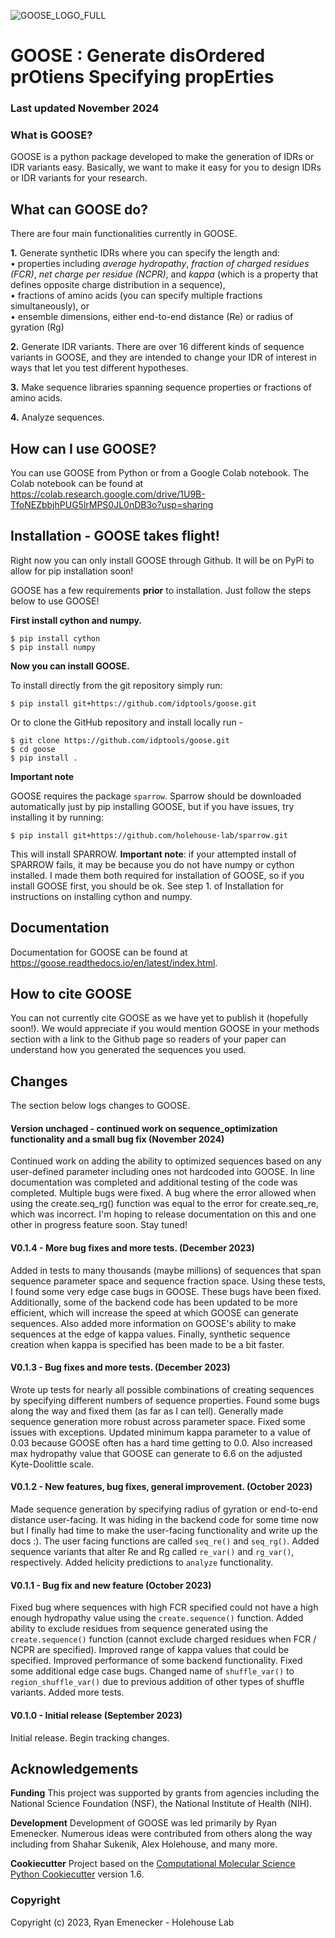 ![GOOSE_LOGO_FULL](https://github.com/ryanemenecker/goose/blob/main/images/goose_logo_3.png) 
# GOOSE : Generate disOrdered prOtiens Specifying propErties

### Last updated November 2024

### What is GOOSE?
GOOSE is a python package developed to make the generation of IDRs or IDR variants easy. Basically, we want to make it easy for you to design IDRs or IDR variants for your research.

## What can GOOSE do?

There are four main functionalities currently in GOOSE. 

**1.** Generate synthetic IDRs where you can specify the length and:  
 • properties including *average hydropathy*, *fraction of charged residues (FCR)*, *net charge per residue (NCPR)*, and *kappa* (which is a property that defines opposite charge distribution in a sequence),  
 • fractions of amino acids (you can specify multiple fractions simultaneously), or  
 • ensemble dimensions, either end-to-end distance (Re) or radius of gyration (Rg)  

**2.** Generate IDR variants. There are over 16 different kinds of sequence variants in GOOSE, and they are intended to change your IDR of interest in ways that let you test different hypotheses.  

**3.** Make sequence libraries spanning sequence properties or fractions of amino acids.  

**4.** Analyze sequences.  

## How can I use GOOSE?

You can use GOOSE from Python or from a Google Colab notebook. The Colab notebook can be found at https://colab.research.google.com/drive/1U9B-TfoNEZbbjhPUG5lrMPS0JL0nDB3o?usp=sharing

## Installation - GOOSE takes flight!

Right now you can only install GOOSE through Github. It will be on PyPi to allow for pip installation soon!  

GOOSE has a few requirements **prior** to installation. Just follow the steps below to use GOOSE!  

**First install cython and numpy.**  

	$ pip install cython
	$ pip install numpy

**Now you can install GOOSE.**  

To install directly from the git repository simply run:

	$ pip install git+https://github.com/idptools/goose.git

Or to clone the GitHub repository and install locally run - 

	$ git clone https://github.com/idptools/goose.git
	$ cd goose
	$ pip install .

**Important note**

GOOSE requires the package ``sparrow``. Sparrow should be downloaded automatically just by pip installing GOOSE, but if you have issues, try installing it by running:

	$ pip install git+https://github.com/holehouse-lab/sparrow.git

This will install SPARROW. **Important note**: if your attempted install of SPARROW fails, it may be because you do not have numpy or cython installed. I made them both required for installation of GOOSE, so if you install GOOSE first, you should be ok. See step 1. of Installation for instructions on installing cython and numpy. 


## Documentation

Documentation for GOOSE can be found at https://goose.readthedocs.io/en/latest/index.html.  


## How to cite GOOSE

You can not currently cite GOOSE as we have yet to publish it (hopefully soon!). We would appreciate if you would mention GOOSE in your methods section with a link to the Github page so readers of your paper can understand how you generated the sequences you used.  

## Changes

The section below logs changes to GOOSE.  

#### Version unchaged  - continued work on sequence_optimization functionality and a small bug fix (November 2024)

Continued work on adding the ability to optimized sequences based on any user-defined parameter including ones not hardcoded into GOOSE. In line documentation was completed and additional testing of the code was completed. Multiple bugs were fixed. A bug where the error allowed when using the create.seq_rg() function was equal to the error for create.seq_re, which was incorrect. I'm hoping to release documentation on this and one other in progress feature soon. Stay tuned!

#### V0.1.4 - More bug fixes and more tests. (December 2023)

Added in tests to many thousands (maybe millions) of sequences that span sequence parameter space and sequence fraction space. Using these tests, I found some very edge case bugs in GOOSE. These bugs have been fixed. Additionally, some of the backend code has been updated to be more efficient, which will increase the speed at which GOOSE can generate sequences. Also added more information on GOOSE's ability to make sequences at the edge of kappa values. Finally, synthetic sequence creation when kappa is specified has been made to be a bit faster. 

#### V0.1.3 - Bug fixes and more tests. (December 2023)

Wrote up tests for nearly all possible combinations of creating sequences by specifying different numbers of sequence properties. Found some bugs along the way and fixed them (as far as I can tell). Generally made sequence generation more robust across parameter space. Fixed some issues with exceptions. Updated minimum kappa parameter to a value of 0.03 because GOOSE often has a hard time getting to 0.0. Also increased max hydropathy value that GOOSE can generate to 6.6 on the adjusted Kyte-Doolittle scale. 

#### V0.1.2 - New features, bug fixes, general improvement. (October 2023)

Made sequence generation by specifying radius of gyration or end-to-end distance user-facing. It was hiding in the backend code for some time now but I finally had time to make the user-facing functionality and write up the docs :). The user facing functions are called ``seq_re()`` and ``seq_rg()``. Added sequence variants that alter Re and Rg called ``re_var()`` and ``rg_var()``, respectively. Added helicity predictions to ``analyze`` functionality.

#### V0.1.1 - Bug fix and new feature (October 2023)

Fixed bug where sequences with high FCR specified could not have a high enough hydropathy value using the ``create.sequence()`` function. Added ability to exclude residues from sequence generated using the ``create.sequence()`` function (cannot exclude charged residues when FCR / NCPR are specified). Improved range of kappa values that could be specified. Improved performance of some backend functionality. Fixed some additional edge case bugs. Changed name of ``shuffle_var()`` to ``region_shuffle_var()`` due to previous addition of other types of shuffle variants. Added more tests.

#### V0.1.0 - Initial release (September 2023)

Initial release. Begin tracking changes.

## Acknowledgements

**Funding**
This project was supported by grants from agencies including the National Science Foundation (NSF), the National Institute of Health (NIH).

**Development**
Development of GOOSE was led primarily by Ryan Emenecker. Numerous ideas were contributed from others along the way including from Shahar Sukenik, Alex Holehouse, and many more. 

**Cookiecutter**
Project based on the 
[Computational Molecular Science Python Cookiecutter](https://github.com/molssi/cookiecutter-cms) version 1.6.

### Copyright

Copyright (c) 2023, Ryan Emenecker - Holehouse Lab